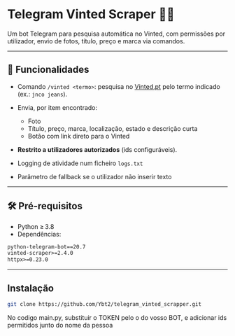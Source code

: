 # Telegram Vinted Scraper 🤖👗

Um bot Telegram para pesquisa automática no Vinted, com permissões por utilizador, envio de fotos, título, preço e marca via comandos.

---

## 🔧 Funcionalidades

- Comando `/vinted <termo>`: pesquisa no [Vinted.pt](https://www.vinted.pt) pelo termo indicado (ex.: `jnco jeans`).
- Envia, por item encontrado:
  - Foto
  - Título, preço, marca, localização, estado e descrição curta
  - Botão com link direto para o Vinted

- **Restrito a utilizadores autorizados** (ids configuráveis).
- Logging de atividade num ficheiro `logs.txt`
- Parâmetro de fallback se o utilizador não inserir texto

---

## 🛠️ Pré-requisitos

- Python ≥ 3.8  
- Dependências:

```txt
python-telegram-bot==20.7
vinted-scraper>=2.4.0
httpx>=0.23.0
```

---

## Instalação

```bash
git clone https://github.com/Ybt2/telegram_vinted_scrapper.git
```

No codigo main.py, substituir o TOKEN pelo o do vosso BOT, e adicionar ids permitidos junto do nome da pessoa
